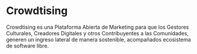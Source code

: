 # Crowdtising
Crowdtising es una Plataforma Abierta de Marketing para que los Gestores Culturales, Creadores Digitales y otros Contribuyentes a las Comunidades, generen un ingreso lateral de manera sostenible, acompañados ecosistema de software libre.

